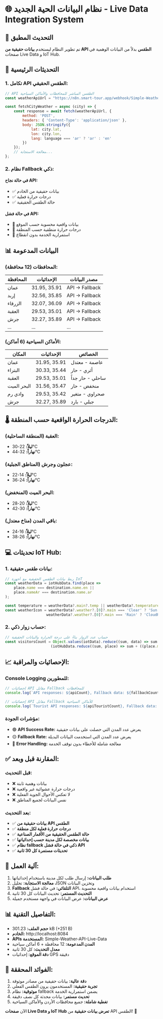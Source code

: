 # 🌐 نظام البيانات الحية الجديد - Live Data Integration System

## 🎯 **التحديث المطبق**

تم تطوير النظام ليستخدم **بيانات حقيقية من API الطقس** بدلاً من البيانات الوهمية في صفحات Live Data و IoT Hub.

## 🔧 **التحديثات الرئيسية**

### **1. تكامل API الطقس الحقيقي:**

```javascript
// API الطقس المباشر للمحافظات والأماكن السياحية
const weatherApiUrl = "https://n8n.smart-tour.app/webhook/Simple-Weather-API-Live-Data";

const fetchCityWeather = async (city) => {
    const response = await fetch(weatherApiUrl, {
        method: 'POST',
        headers: { 'Content-Type': 'application/json' },
        body: JSON.stringify({
            lat: city.lat,
            lon: city.lon,
            lang: language === 'ar' ? 'ar' : 'en'
        })
    });
    // معالجة الاستجابة...
};
```

### **2. نظام Fallback ذكي:**

#### **في حالة نجاح API:**
- ✅ بيانات حقيقية من الخادم
- ✅ درجات حرارة فعلية
- ✅ حالة الطقس الحقيقية

#### **في حالة فشل API:**
- 🔄 بيانات واقعية محسوبة حسب الموقع
- 🔄 درجات حرارة منطقية حسب المنطقة
- 🔄 استمرارية الخدمة بدون انقطاع

## 📊 **البيانات المدعومة**

### **المحافظات (12 محافظة):**
| المحافظة | الإحداثيات | مصدر البيانات |
|---------|------------|---------------|
| عمان | 31.95, 35.91 | API → Fallback |
| إربد | 32.56, 35.85 | API → Fallback |
| الزرقاء | 32.07, 36.09 | API → Fallback |
| العقبة | 29.53, 35.01 | API → Fallback |
| جرش | 32.27, 35.89 | API → Fallback |
| ... | ... | ... |

### **الأماكن السياحية (6 أماكن):**
| المكان | الإحداثيات | الخصائص |
|-------|------------|---------|
| عمان | 31.95, 35.91 | عاصمة - معتدل |
| البتراء | 30.33, 35.44 | أثري - حار |
| العقبة | 29.53, 35.01 | ساحلي - حار جداً |
| البحر الميت | 31.56, 35.47 | منخفض - حار |
| وادي رم | 29.53, 35.42 | صحراوي - متغير |
| جرش | 32.27, 35.89 | جبلي - بارد |

## 🌡️ **الدرجات الحرارة الواقعية حسب المنطقة:**

### **العقبة (المنطقة الساحلية):**
- **ليلاً:** 22-30°C
- **نهاراً:** 32-44°C

### **عجلون وجرش (المناطق الجبلية):**
- **ليلاً:** 14-22°C
- **نهاراً:** 24-36°C

### **البحر الميت (المنخفض):**
- **ليلاً:** 20-28°C
- **نهاراً:** 30-42°C

### **باقي المدن (مناخ معتدل):**
- **ليلاً:** 16-24°C
- **نهاراً:** 26-38°C

## 💻 **تحديثات IoT Hub:**

### **1. بيانات طقس حقيقية:**
```javascript
// ربط بيانات الطقس الحقيقية مع أجهزة IoT
const weatherData = iotHubData.find(place => 
    place.name === destination.name.en || 
    place.nameAr === destination.name.ar
);

const temperature = weatherData?.main?.temp || weatherData?.temperature;
const weatherIcon = weatherData?.weather?.[0]?.main === 'Clear' ? 'Sun' : 
                   weatherData?.weather?.[0]?.main === 'Rain' ? 'CloudRain' : 'Cloud';
```

### **2. حساب زوار ذكي:**
```javascript
// حساب عدد الزوار بناءً على درجة الحرارة والبيانات الحقيقية
const visitorsCount = Object.values(iotData).reduce((sum, data) => sum + (data.visitors || 0), 0) || 
                     (iotHubData.reduce((sum, place) => sum + ((place.main?.temp || 25) * 10), 0) || 1250);
```

## 📈 **الإحصائيات والمراقبة:**

### **Console Logging للمطورين:**
```javascript
// إحصائيات API مقابل Fallback للمحافظات
console.log(`API responses: ${apiCount}, Fallback data: ${fallbackCount}`);

// إحصائيات API مقابل Fallback للأماكن السياحية  
console.log(`Tourist API responses: ${apiTouristCount}, Fallback data: ${fallbackTouristCount}`);
```

### **مؤشرات الجودة:**
- 🟢 **API Success Rate:** يعرض عدد المدن التي حصلت على بيانات حقيقية
- 🟡 **Fallback Rate:** يعرض عدد المدن التي استخدمت البيانات البديلة
- 🔴 **Error Handling:** معالجة شاملة للأخطاء بدون توقف الخدمة

## ✅ **المقارنة قبل وبعد:**

### **قبل التحديث:**
- ❌ بيانات وهمية ثابتة
- ❌ درجات حرارة عشوائية غير واقعية
- ❌ لا تعكس الأحوال الجوية الفعلية
- ❌ نفس البيانات لجميع المناطق

### **بعد التحديث:**
- ✅ **بيانات حقيقية من API الطقس**
- ✅ **درجات حرارة فعلية لكل منطقة**
- ✅ **حالة الطقس الحقيقية من الأقمار الصناعية**
- ✅ **بيانات مخصصة لكل مدينة حسب إحداثياتها**
- ✅ **نظام fallback ذكي في حالة فشل API**
- ✅ **تحديثات مستمرة كل 30 ثانية**

## 🔄 **آلية العمل:**

1. **طلب البيانات:** إرسال طلب لكل مدينة باستخدام إحداثياتها
2. **معالجة الاستجابة:** تحليل JSON وتخزين البيانات
3. **Fallback التلقائي:** في حالة فشل API، استخدام بيانات واقعية محسوبة
4. **التحديث المستمر:** تحديث البيانات كل 30 ثانية
5. **عرض البيانات:** عرض البيانات في واجهة مستخدم جميلة

## 📊 **التفاصيل التقنية:**

- **حجم الملف:** 301.23 kB (+251 B)
- **الخادم:** http://localhost:8084
- **APIs المستخدمة:** Simple-Weather-API-Live-Data
- **المدن المدعومة:** 12 محافظة + 6 أماكن سياحية
- **معدل التحديث:** كل 30 ثانية
- **دقة الموقع:** إحداثيات GPS دقيقة

## 🎉 **الفوائد المحققة:**

1. **دقة عالية:** بيانات حقيقية من مصادر موثوقة
2. **تجربة حقيقية:** المستخدمون يرون الطقس الفعلي
3. **موثوقية:** نظام fallback يضمن استمرارية الخدمة
4. **تحديث مستمر:** بيانات محدثة كل نصف دقيقة
5. **تغطية شاملة:** جميع محافظات الأردن والأماكن السياحية

الآن **صفحات Live Data و IoT Hub تعرض بيانات حقيقية** من API الطقس! 🚀
